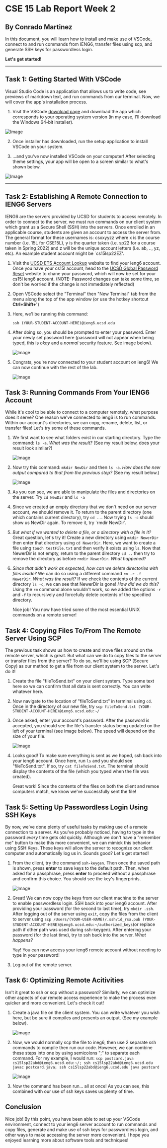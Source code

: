 # CSE 15 Lab Report Week 2
## By Conrado Martinez

In this document, you will learn how to install and make use of VSCode, connect to and run commands from IENG6, transfer files using scp, and generate SSH keys for passwordless login. 

**Let's get started!** 

--- 
## Task 1: Getting Started With VSCode

Visual Studio Code is an application that allows us to write code, see previews of markdown text, and run commands from our terminal. 
Now, we will cover the app's installation process. 
1. Visit the VSCode [download page](https://code.visualstudio.com/Download) and download the app which corresponds to your operating system version (in my case, I'll download the Windows 64-bit installer).

![Image](/imgs/vscode-download.png)

2. Once installer has downloaded, run the setup application to install VSCode on your system. 

3. ...and you've now installed VSCode on your computer! After selecting theme settings, your app will be open to a screen similar to what's shown below. 

![Image](/imgs/vscode-main-page.png)

---

## Task 2: Establishing A Remote Connection to IENG6 Servers

IENG6 are the servers provided by UCSD for students to access remotely. In order to connect to the server, we must run commands on our client system which grant us a Secure Shell (SSH) into the servers. Once enrolled in an applicable course, students are given an account to access the server from. The general format for these usernames is: csxxyyzz where x is the course number (i.e. 15L for CSE15L), y is the quarter taken (i.e. sp22 for a course taken in Spring 2022) and z will be the unique account letters (i.e. ab, .., yz, etc). An example student account might be `cs15lsp22EZ'. 

1. Visit the [UCSD ETS Account Lookup](https://sdacs.ucsd.edu/~icc/index.php) website to find your ieng6 account. Once you have your cs15l account, head to the [UCSD Global Password Reset](https://sdacs.ucsd.edu/~icc/password.php) website to chane your password, which will now be set for your cs15l ieng6 account. (NOTE: Password changes can take some time, so don't be worried if the change is not immediately reflected)

2. Open VSCode select the "Terminal" then "New Terminal" tab from the menu along the top of the app window (or use the hotkey shortcut __Ctrl+Shift+\'__)

3. Here, we'l be running this command: 

    `ssh (YOUR-STUDENT-ACCOUNT-HERE)@ieng6.ucsd.edu`

4. After doing so, you should be prompted to enter your password. Enter your newly set password here (password will not appear when being typed, this is _okay_ and a _normal_ security feature. See image below).

    ![Image](/imgs/ssh_password.png)

5. Congrats, you're now connected to your student account on ieng6! We can now continue with the rest of the lab.

    ![Image](/imgs/ssh_logged_in.png)

## Task 3: Running Commands From Your IENG6 Account

While it's cool to be able to connect to a computer remotely, what purpose does it serve? One reason we've connected to ieng6 is to run commands. Within our account's directories, we can copy, rename, delete, list, or transfer files! Let's try some of these commands. 

1. We first want to see what folders exist in our starting directory. 
Type the command: `ls -a`. _What was the result?_
(See my result below, does your result look similar?)

    ![Image](/imgs/ls-a_result.png)

2. Now try this command: `mkdir NewDir` and then `ls -a`. 
_How does the new output compared to that from the previous step?_ (See my result below.)

    ![Image](/imgs/ls-a_of_NewDir.png)

3. As you can see, we are able to manipulate the files and directories on the server. Try `cd NewDir` and `ls -a`

4. Since we created an empty directory that we don't need on our server account, we should remove it. To return to the parent directory (one which contains current directory), try `cd ..`. Now trying `ls -c` should show us NewDir again. To remove it, try `rmdir NewDir'.

5. _But what if we wanted to delete a file, or a directory with a file in it?_ Great question, let's try it! Create a new directory using `mkdir NewerDir` then enter that directory using `cd NewerDir`. Here, we want to create a file using `touch testFile.txt` and then verify it exists using `ls`. Now that NewerDir is not empty, return to the parent directory `cd ..` then try to remove the directory as before `rmdir NewerDir`. _What happened?_

6. _Since that didn't work as expected, how can we delete directories with files inside?_ We can do so using a different command `rm -r -f NewerDir`. _What was the result?_ If we check the contents of the current directory `ls -c`, we can see that NewerDir is gone! _How did we do this?_ Using the `rm` command alone wouldn't work, so we added the options `-r` and `-f` to recursively and forcefully delete contents of the specified directory. 

    Nice job! You now have tried some of the most essential UNIX commands on a remote server!

## Task 4: Copying Files To/From The Remote Server Using SCP
The previous task shows us how to create and move files around on the remote server, which is great. But what can we do to copy files to the server or transfer files from the server? To do so, we'll be using SCP (Secure Copy) as our method to get a file from our client system to the server. Let's do it!

1. Create the file "fileToSend.txt" on your client system. Type some text here so we can confirm that all data is sent correctly. You can write whatever here. 

2. Now navigate to the location of "fileToSend.txt" in terminal using `cd`. Once in the directory of our new file, try `scp fileToSend.txt (YOUR-STUDENT-ACCOUNT-HERE)@ieng6.ucsd.edu:~/`

3. Once asked, enter your account's password. After the password is accepted, you should see the file's transfer status being updated on the left of your terminal (see image below). The speed will depend on the size of your file. 

    ![Image](/imgs/after_scp_status.png)

4. Looks good! To make sure everything is sent as we hoped, ssh back into your ieng6 account. Once here, run `ls` and you should see "fileToSend.txt". If so, try `cat fileToSend.txt`. The terminal should display the contents of the file (which you typed when the file was created). 

    Great work! Since the contents of the files on both the client and remoe computers match, we know we've successfully sent the file!

## Task 5: Setting Up Passwordless Login Using SSH Keys
By now, we've done plenty of useful tasks by making use of a remote connection to a server. As you've probably noticed, having to type in the password _every_ time gets old quickly. Although we don't have a "remember me" button to make this more convenient, we can mimick this behavior using SSH Keys. These keys will allow the server to recognize our client computer and automatically log us in. Sounds good? Let's get started!

1. From the client, try the command `ssh-keygen`. Then once the saved path is shown, press __enter__ to save keys to the default path. Then, when asked for a passphrase, press __enter__ to proceed without a passphrase and confirm this choice. You should see the key's fingerprints. 

    ![Image](/imgs/ssh-keygen-fingerprint.png)

2. Great! We can now copy the keys from our client machine to the server to enable passwordless login. SSH back into your ieng6 account. After providing your password (for the second to last time), try `mkdir .ssh`. After logging out of the server using `exit`, copy the files from the client to server using `scp /Users/(YOUR-USER-NAME)/.ssh/id_rsa.pub (YOUR-STUDENT-ACCOUNT-HERE)@ieng6.ucsd.edu:~/authorized_keys`(or replace path if other path was used during ssh-keygen). After entering your password (for the last time), try to ssh back into the server. _What happens?_

    Yay! You can now access your ieng6 remote account without needing to type in your password!

3. Log out of the remote server.

## Task 6: Optimizing Remote Acitivities
Isn't it great to ssh or scp without a password? Similarly, we can optimize other aspects of our remote access experience to make the process even quicker and more convenient. Let's check it out!

1. Create a java file on the client system. You can write whatever you wish here, but be sure it compiles and presents an output. (See my example below).

    ![image](/imgs/postcard-code.png)

2. Now, we would normally scp the file to ineg6, then use 2 separate ssh commands to compile then run our code. However, we can combine these steps into one by using semicolons ";" to separate each command. For my example, I would run: `scp postcard.java cs15lsp22abd@ieng6.ucsd.edu:~/; ssh cs15lsp22abd@ieng6.ucsd.edu javac postcard.java; ssh cs15lsp22abd@ieng6.ucsd.edu java postcard`

    ![Image](/imgs/postcard-result.png)

3. Now the command has been run... all at once! As you can see, this combined with our use of ssh keys saves us plenty of time. 

## Conclusion

Nice job! By this point, you have been able to set up your VSCode environment, connect to your ieng6 server account to run commands and copy files, generate and make use of ssh keys for passwordless login, and other ways to make accessing the server more convenient. I hope you enjoyed learning more about software tools and techniques!